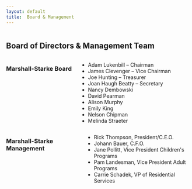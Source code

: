 ```yaml
---
layout: default
title:  Board & Management
---
```

<div class="twelve columns">
  <h2>Board of Directors &amp; Management Team</h2>
</div>

<div class="six columns">
  <h3 class="subheader">Marshall-Starke Board</h3>
  <ul>
    <li>Adam Lukenbill – Chairman</li>
    <li>James Clevenger – Vice Chairman</li>
    <li>Joe Hunting – Treasurer</li>
    <li>Joan Haugh Beatty – Secretary</li>
    <li>Nancy Dembowski</li>
    <li>David Pearman</li>
    <li>Alison Murphy</li>
    <li>Emily King</li>
    <li>Nelson Chipman</li>
    <li>Melinda Straeter</li>
  </ul>
</div>

<div class="six columns">
  <h3 class="subheader">Marshall-Starke Management</h3>
  <ul>
    <li>Rick Thompson, President/C.E.O.</li>
    <li>Johann Bauer, C.F.O.</li>
    <li>Jane Pollitt, Vice President Children's Programs</li>
    <li>Pam Landesman, Vice President Adult Programs</li>
    <li>Carrie Schadek, VP of Residential Services</li>
  </ul>
</div>
